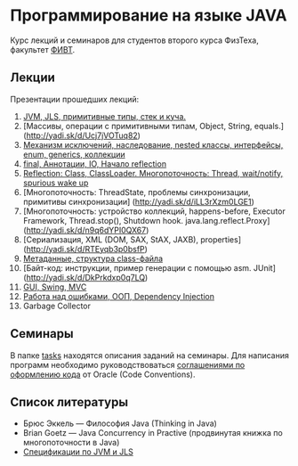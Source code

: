 # Программирование на языке JAVA

Курс лекций и семинаров для студентов второго курса ФизТеха, факультет
[ФИВТ](http://fivt.fizteh.ru).

## Лекции
Презентации прошедших лекций:

1. [JVM, JLS, примитивные типы, стек и куча.](http://yadi.sk/d/qlPOmXMluvS6)
2. [Массивы, операции с примитивными типам, Object, String, equals.]
(http://yadi.sk/d/Ucj7jVOTuq82)
3. [Механизм исключений, наследование, nested классы, интерфейсы, enum,
generics, коллекции](http://yadi.sk/d/O-tmiXHIxuhs)
4. [final, Аннотации, IO, Начало reflection](http://yadi.sk/d/auiDAoma071pm)
5. [Reflection: Class, ClassLoader. Многопоточность: Thread, wait/notify,
spurious wake up](http://yadi.sk/d/IUVaBNVg0Eh1k)
6. [Многопоточность: ThreadState, проблемы синхронизации, примитивы синхронизации]
(http://yadi.sk/d/iLL3rXzm0LGE1)
7. [Многопоточность: устройство коллекций, happens-before, Executor Framework,
Thread.stop(), Shutdown hook. java.lang.reflect.Proxy]
(http://yadi.sk/d/n9q6dYPI0QX67)
8. [Сериализация, XML (DOM, SAX, StAX, JAXB), properties]
(http://yadi.sk/d/RTEyqb3p0bsfP)
9. [Метаданные, структура class-файла](http://yadi.sk/d/zvIHFjHa0icS5)
10. [Байт-код: инструкции, пример генерации с помощью asm. JUnit]
(http://yadi.sk/d/DkPrkdxp0q7LQ)
11. [GUI, Swing, MVC](http://yadi.sk/d/sOG6YDQN0v6BQ)
12. [Работа над ошибками, ООП, Dependency Injection](http://yadi.sk/d/igx7ykpM15Ic0)
13. Garbage Collector

## Семинары
В папке [tasks](fizteh-java-task/tree/master/tasks) находятся описания заданий на
семинары. Для написания программ необходимо руководствоваться [соглашениями
по оформлению кода](http://www.oracle.com/technetwork/java/codeconv-138413.html)
от Oracle (Code Conventions).

## Список литературы
* Брюс Эккель &mdash; Философия Java  (Thinking in Java)
* Brian Goetz &mdash; Java Concurrency in Practive (продвинутая книжка
по многопоточности в Java)
* [Спецификации по JVM и JLS](http://docs.oracle.com/javase/specs/index.html)
